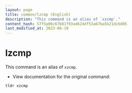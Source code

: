 ```yaml
---
layout: page
title: common/lzcmp (English)
description: "This command is an alias of `xzcmp`."
content_hash: 57f5a06c67b81f03a4624df53a67ba5b21dcbd85
last_modified_at: 2023-06-19
---
```

# lzcmp

This command is an alias of `xzcmp`.

- View documentation for the original command:

`tldr xzcmp`
